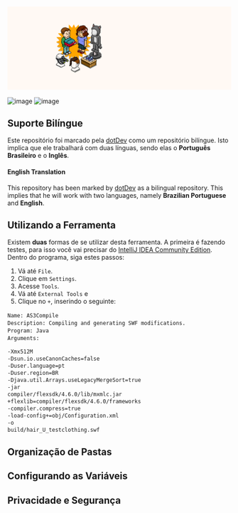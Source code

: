 <div align="center">
    <img src="https://raw.githubusercontent.com/dotDevGroup/ClothingBuilder/main/images/header.gif"/>
</div>

![image](https://img.shields.io/badge/Versão-0.0.0-blue.svg?style=for-the-badge&logo=verizon)
![image](https://img.shields.io/badge/Estado-Fase%20Inicial-yellow.svg?style=for-the-badge&logo=instatus&logoColor=white)

## Suporte Bilíngue
Este repositório foi marcado pela [dotDev](https://github.com/dotDevGroup/) como um repositório bilíngue. Isto implica que ele trabalhará com duas línguas, sendo elas o **Português Brasileiro** e o **Inglês**.

#### English Translation
This repository has been marked by [dotDev](https://github.com/dotDevGroup/) as a bilingual repository. This implies that he will work with two languages, namely **Brazilian Portuguese** and **English**.

## Utilizando a Ferramenta
Existem **duas** formas de se utilizar desta ferramenta. A primeira é fazendo testes, para isso você vai precisar do [IntelliJ IDEA Community Edition](https://www.jetbrains.com/pt-br/idea/download/#section=windows). Dentro do programa, siga estes passos:

1. Vá até ``File``.
2. Clique em ``Settings``.
3. Acesse ``Tools``.  
5. Vá até ``External Tools`` e  
5. Clique no ``+``, inserindo o seguinte:  

``Name: AS3Compile``  
``Description: Compiling and generating SWF modifications.``  
``Program: Java``  
``Arguments:``
```
-Xmx512M
-Dsun.io.useCanonCaches=false
-Duser.language=pt
-Duser.region=BR
-Djava.util.Arrays.useLegacyMergeSort=true
-jar
compiler/flexsdk/4.6.0/lib/mxmlc.jar
+flexlib=compiler/flexsdk/4.6.0/frameworks
-compiler.compress=true
-load-config+=obj/Configuration.xml
-o
build/hair_U_testclothing.swf
```

## Organização de Pastas

## Configurando as Variáveis

## Privacidade e Segurança
